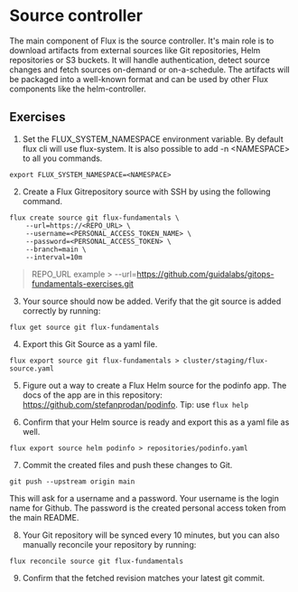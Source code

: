 # Source controller
The main component of Flux is the source controller. It's main role is to download artifacts from external sources like Git repositories, Helm repositories or S3 buckets. It will handle authentication, detect source changes and fetch sources on-demand or on-a-schedule. The artifacts will be packaged into a well-known format and can be used by other Flux components like the helm-controller.

## Exercises
1. Set the FLUX_SYSTEM_NAMESPACE environment variable. By default flux cli will use flux-system. It is also possible to add -n \<NAMESPACE> to all you commands.
```
export FLUX_SYSTEM_NAMESPACE=<NAMESPACE>
```
2. Create a Flux Gitrepository source with SSH by using the following command.
```
flux create source git flux-fundamentals \
    --url=https://<REPO_URL> \
    --username=<PERSONAL_ACCESS_TOKEN_NAME> \
    --password=<PERSONAL_ACCESS_TOKEN> \
    --branch=main \
    --interval=10m
```

> REPO_URL example > --url=https://github.com/guidalabs/gitops-fundamentals-exercises.git

3. Your source should now be added. Verify that the git source is added correctly by running:
```
flux get source git flux-fundamentals
```
4. Export this Git Source as a yaml file.
```
flux export source git flux-fundamentals > cluster/staging/flux-source.yaml
```
5. Figure out a way to create a Flux Helm source for the podinfo app. The docs of the app are in this repository: https://github.com/stefanprodan/podinfo. Tip: use `flux help`

6. Confirm that your Helm source is ready and export this as a yaml file as well.
```
flux export source helm podinfo > repositories/podinfo.yaml
```
7. Commit the created files and push these changes to Git.
```
git push --upstream origin main
```
This will ask for a username and a password. Your username is the login name for Github.
The password is the created personal access token from the main README.

8. Your Git repository will be synced every 10 minutes, but you can also manually reconcile your repository by running:
```
flux reconcile source git flux-fundamentals
```
9. Confirm that the fetched revision matches your latest git commit.
